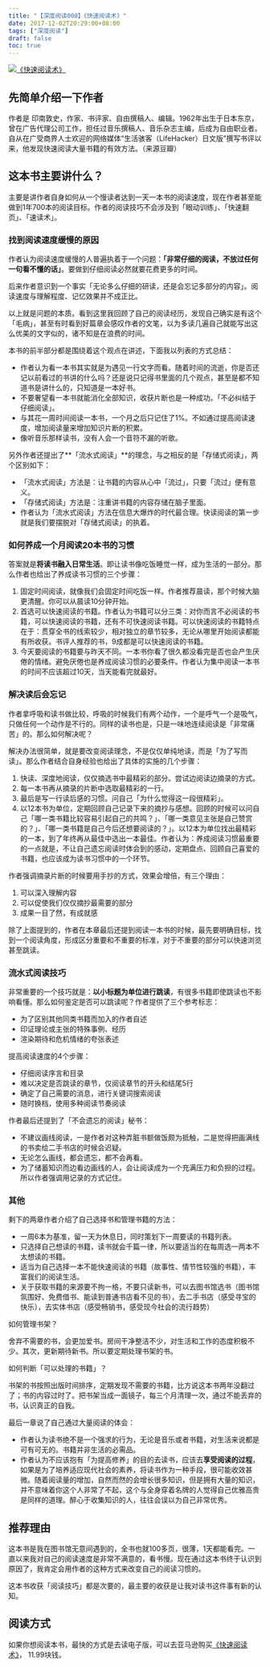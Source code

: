 ```yaml
---
title: "【深度阅读008】《快速阅读术》"
date: 2017-12-02T20:29:00+08:00
tags: ["深度阅读"] 
draft: false
toc: true
---
```


[![《快速阅读术》](https://images-cn.ssl-images-amazon.com/images/I/51NOb1yQyEL.jpg)](https://www.amazon.cn/dp/B0739ZX9WZ/?ie=UTF8&tag=forecho0c-23)

## 先简单介绍一下作者

作者是 印南敦史，作家、书评家、自由撰稿人、编辑。1962年出生于日本东京，曾在广告代理公司工作，担任过音乐撰稿人、音乐杂志主编，后成为自由职业者。自从在广受商界人士欢迎的网络媒体“生活骇客（LifeHacker）日文版”撰写书评以来，他发现快速阅读大量书籍的有效方法。（来源豆瓣）

## 这本书主要讲什么？

主要是讲作者自身如何从一个慢读者达到一天一本书的阅读速度，现在作者甚至能做到1年700本的阅读目标。作者的阅读技巧不会涉及到「眼动训练」、「快速翻页」、「速读术」。

<!--more-->

### 找到阅读速度缓慢的原因

作者认为阅读速度缓慢的人普遍执着于一个问题：**「非常仔细的阅读，不放过任何一句看不懂的话」**。要做到仔细阅读必然就要花费更多的时间。

后来作者意识到一个事实「无论多么仔细的研读，还是会忘记多部分的内容」。阅读速度与理解程度、记忆效果并不成正比。

以上就是问题的本质。看到这里我回顾了自己的阅读经历，发现自己确实是有这个「毛病」，甚至有时看到好篇章会感叹作者的文笔，以为多读几遍自己就能写出这么优美的文字似的，诸不知是在浪费的时间。

本书的前半部分都是围绕着这个观点在讲述，下面我以列表的方式总结：

- 作者认为看一本书其实就是为遇见一行文字而看。随着时间的流逝，你是否还记以前看过的书讲的什么吗？还是说只记得书里面的几个观点，甚至是都不知道书是讲什么的，只知道是一本好书。
- 不要奢望看一本书就能消化全部知识，收获片断也是一种成功。「不必纠结于仔细阅读」。
- 与其花一周时间阅读一本书，一个月之后只记住了1%。不如通过提高阅读速度，增加阅读量来增加知识片断的积累。
- 像听音乐那样读书，没有人会一个音符不漏的听歌。

另外作者还提出了**「流水式阅读」**的理念，与之相反的是「存储式阅读」，两个区别如下：

- 「流水式阅读」方法是：让书籍的内容从心中「流过」，只要「流过」便有意义。
- 「存储式阅读」方法是：注重讲书籍的内容存储在脑子里面。
- 作者认为「流水式阅读」方法在信息大爆炸的时代最合理。快读阅读的第一步就是我们要摆脱对「存储式阅读」的执着。

### 如何养成一个月阅读20本书的习惯

答案就是**将读书融入日常生活**。即让读书像吃饭睡觉一样，成为生活的一部分。那么作者也给出了养成读书习惯的三个步骤：

1. 固定时间阅读，就像我们会固定时间吃饭一样。作者推荐晨读，那个时候大脑更清醒。你可以从晨读10分钟开始。
2. 首选可以快速阅读的书籍。作者认为书籍可以分三类：对你而言不必阅读的书籍，可以快速阅读的书籍，还有不可快速阅读书籍。可以快速阅读的书籍特点在于：贯穿全书的线索较少，相对独立的章节较多，无论从哪里开始阅读都能有所收获。书评人推荐的书，9成都是可以快速阅读的书籍。
3. 今天要阅读的书籍要与昨天不同。一本书你看了很久都没看完是否也会产生厌倦的情绪。避免厌倦也是养成阅读习惯的必要条件。作者认为集中阅读一本书的时间不应该超过10天，当天能看完就最好。

### 解决读后会忘记

作者拿呼吸和读书做比较，呼吸的时候我们有两个动作，一个是呼气一个是吸气，只做任何一个动作是不行的。同样的读书也是，只是一味地连续阅读是「非常痛苦」的。那么如何解决呢？

解决办法很简单，就是要改变阅读理念，不是仅仅单纯地读，而是「为了写而读」。那么作者结合自身经验也给出了具体的实施的几个步骤：

1. 快读、深度地阅读，仅仅摘选书中最精彩的部分。尝试边阅读边摘录的方式。
2. 每一本书再从摘录的片断中选取最精彩的一行。
3. 最后是写一行读后感的习惯。问自己「为什么觉得这一段很精彩」。
4. 以12本书为单位，定期回顾自己记录下来的摘抄与感想。回顾的时候可以问自己「哪一类书籍比较容易引起自己的共鸣？」、「哪一类意见主张是自己赞赏的？」、「哪一类书籍是自己今后还想要阅读的？」。以12本为单位找出最精彩的一本，到了年终再从最佳中选出一本最佳。作者认为：养成阅读习惯最重要的一点就是，不让自己遗忘阅读时体会到的感动，定期盘点、回顾自己喜爱的书籍，也应该成为读书习惯中的一个环节。

作者强调摘录片断的时候要用手抄的方式，效果会增倍，有三个理由：

1. 可以深入理解内容
2. 可以促使我们仅仅摘抄最需要的部分
3. 成果一目了然，有成就感

除了上面提到的，作者在本章最后还提到阅读一本书的时候，最先要明确目标，找到一个阅读角度，形成区分重要和不重要的标准，对于不重要的部分可以快速浏览甚至跳读。

### 流水式阅读技巧

非常重要的一个技巧就是：**以小标题为单位进行跳读**，有很多书籍即使跳读也不影响看懂。那么如何鉴定是否可以跳读呢？作者提供了三个参考标志：

- 为了区别其他同类书籍而加入的作者自述
- 印证理论或主张的特殊事例、经历
- 渲染期待和危机情绪的夸张表述

提高阅读速度的4个步骤：

- 仔细阅读序言和目录
- 难以决定是否跳读的章节，仅阅读章节的开头和结尾5行
- 确定了自己需要的消息，进行关键词搜索阅读
- 随时换档，使用多种阅读节奏阅读

作者最后还提到了「不会遗忘的阅读」秘书：

- 不建议画线阅读，一是作者对这种弄脏书额做饭颇为抵触，二是觉得把画满线的书卖给二手书店的时候会迟疑。
- 无论怎么画线，都会遗忘，都不会再看。
- 为了储蓄知识而边看边画线的人，会让阅读成为一个充满压力和负担的过程。所以作者强调用记录的方式记住。

### 其他

剩下的两章作者介绍了自己选择书和管理书籍的方法：

- 一周6本为基准，留一天为休息日，同时策划下一周要读的书籍列表。
- 只选择自己想读的书籍，读书就会千篇一律，所以要适当的在每周选一两本不太想读的书籍。
- 适当为自己选择一本不能快速阅读的书籍（故事性、情节性较强的书籍），丰富我们的阅读生活。
- 关于获取书籍的来源要不拘一格，不要只读新书，可以去图书馆选书（图书馆氛围好、免费借书、能读到普通书店看不见的书），去二手书店（感受寻宝的快乐），去实体书店（感受畅销书，感受现今社会的流行趋势）

如何管理书架？

舍弃不需要的书，会更加爱书。房间干净整洁不少，对生活和工作的态度积极不少。其次，更新期待新书。所以要定期处理书架的书。

如何判断「可以处理的书籍」？

书架的书按照出版时间排序，定期发现不需要的书籍，比方说这本书两年没翻过了；书的内容过时了。把书架当成一面镜子，每三个月清理一次，通过不能丢弃的书，认识真正的自我。

最后一章说了自己通过大量阅读的体会：

- 作者认为读书绝不是一个强求的行为，无论是音乐或者书籍，对生活来说都是可有可无的。书籍并非生活的必需品。
- 作者认为不应该抱有「为提高修养」的目的去读书，应该去**享受阅读的过程**，如果是为了培养适应现代社会的素养，将读书作为一种手段，很可能收效甚微。随着阅读量的增加，自然而然的会增长很多知识，但是拥有大量的知识，并不意味着你这个人非常了不起，这个与全身穿着名牌的人觉得自己优雅高贵是同样的道理。醉心于收集知识的人，往往会误以为自己非常优秀。

## 推荐理由

这本书是我在图书馆无意间遇到的，全书也就100多页，很薄，1天都能看完。一直以来我对自己的阅读速度是非常不满意的，看书慢。现在通过这本书终于认识到原因了，我肯定会用作者的这种方式来改变自己的阅读习惯的。

这本书收获「阅读技巧」都是次要的，最主要的收获是让我对读书这件事有新的认知。

## 阅读方式

如果你想阅读本书，最快的方式是去读电子版，可以去亚马逊购买[《快速阅读术》](https://www.amazon.cn/dp/B071D3VJFS/?ie=UTF8&tag=forecho0c-23)， 11.99块钱。